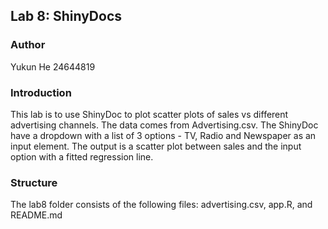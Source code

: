 ## Lab 8: ShinyDocs

### Author
Yukun He  24644819

### Introduction
This lab is to use ShinyDoc to plot scatter plots of sales vs different advertising channels. The data comes from Advertising.csv. 
The ShinyDoc have a dropdown with a list of 3 options - TV, Radio and Newspaper as an input element. 
The output is a scatter plot between sales and the input option with a fitted regression line.

### Structure
The lab8 folder consists of the following files:
advertising.csv, app.R, and README.md
